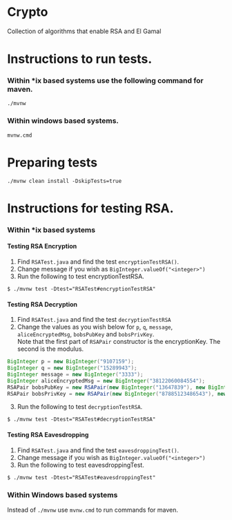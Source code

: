 # Crypto
Collection of algorithms that enable RSA and El Gamal

# Instructions to run tests.

### Within *ix based systems use the following command for maven.
```shell
./mvnw
```

### Within windows based systems.
```
mvnw.cmd
```

# Preparing tests
```shell
./mvnw clean install -DskipTests=true
```

# Instructions for testing RSA.

### Within *ix based systems

#### Testing RSA Encryption
1. Find `RSATest.java` and find the test `encryptionTestRSA()`.
2. Change message if you wish as `BigInteger.valueOf("<integer>")`
3. Run the following to test encryptionTestRSA.
```shell
$ ./mvnw test -Dtest="RSATest#encryptionTestRSA"
```

#### Testing RSA Decryption
1. Find `RSATest.java` and find the test `decryptionTestRSA`
2. Change the values as you wish below for `p`, `q`, `message`, `aliceEncryptedMsg`, `bobsPubKey` and `bobsPrivKey`.  
Note that the first part of `RSAPair` constructor is the encryptionKey.  The second is the modulus.
```java
BigInteger p = new BigInteger("9107159");
BigInteger q = new BigInteger("15289943");
BigInteger message = new BigInteger("3333");
BigInteger aliceEncryptedMsg = new BigInteger("38122060084554");
RSAPair bobsPubKey = new RSAPair(new BigInteger("13647839"), new BigInteger("139247942001937"));
RSAPair bobsPrivKey = new RSAPair(new BigInteger("87885123486543"), new BigInteger("139247942001937"));
```
3. Run the following to test `decryptionTestRSA`.
```shell
$ ./mvnw test -Dtest="RSATest#decryptionTestRSA"
```

#### Testing RSA Eavesdropping
1. Find `RSATest.java` and find the test `eavesdroppingTest()`.
2. Change message if you wish as `BigInteger.valueOf("<integer>")`
3. Run the following to test eavesdroppingTest.
```shell
$ ./mvnw test -Dtest="RSATest#eavesdroppingTest"
```

### Within Windows based systems

Instead of `./mvnw` use `mvnw.cmd` to run commands for maven.